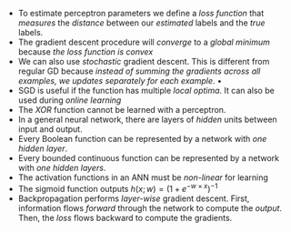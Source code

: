 - To estimate perceptron parameters we define a *loss function* that *measures* the *distance* between our *estimated* labels and the *true* labels. 
- The gradient descent procedure will *converge* to a *global minimum* because *the loss function is convex*
- We can also use *stochastic* gradient descent. This is different from regular GD because *instead of summing the gradients across all examples, we updates separately for each example*. • 
- SGD is useful if the function has multiple *local optima*. It can also be used during *online learning* 
- The *XOR* function cannot be learned with a perceptron.
- In a general neural network, there are layers of *hidden* units between input and output.
- Every Boolean function can be represented by a network with *one hidden layer*.
- Every bounded continuous function can be represented by a network with *one hidden layers*.
- The activation functions in an ANN must be *non-linear* for learning
- The sigmoid function outputs $h(x;w)=(1 + e^{-w\times x})^{-1}$
- Backpropagation performs *layer-wise* gradient descent. First, information flows *forward* through the network to compute the *output*. Then, the *loss* flows backward to compute the gradients.